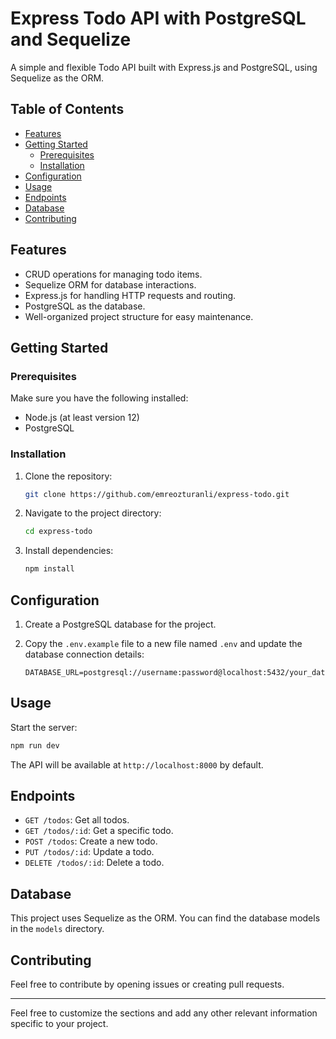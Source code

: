 # Express Todo API with PostgreSQL and Sequelize

A simple and flexible Todo API built with Express.js and PostgreSQL, using Sequelize as the ORM.

## Table of Contents

- [Features](#features)
- [Getting Started](#getting-started)
  - [Prerequisites](#prerequisites)
  - [Installation](#installation)
- [Configuration](#configuration)
- [Usage](#usage)
- [Endpoints](#endpoints)
- [Database](#database)
- [Contributing](#contributing)

## Features

- CRUD operations for managing todo items.
- Sequelize ORM for database interactions.
- Express.js for handling HTTP requests and routing.
- PostgreSQL as the database.
- Well-organized project structure for easy maintenance.

## Getting Started

### Prerequisites

Make sure you have the following installed:

- Node.js (at least version 12)
- PostgreSQL

### Installation

1. Clone the repository:

   ```bash
   git clone https://github.com/emreozturanli/express-todo.git
   ```

2. Navigate to the project directory:

   ```bash
   cd express-todo
   ```

3. Install dependencies:

   ```bash
   npm install
   ```

## Configuration

1. Create a PostgreSQL database for the project.

2. Copy the `.env.example` file to a new file named `.env` and update the database connection details:

   ```env
   DATABASE_URL=postgresql://username:password@localhost:5432/your_database
   ```

## Usage

Start the server:

```bash
npm run dev
```

The API will be available at `http://localhost:8000` by default.

## Endpoints

- `GET /todos`: Get all todos.
- `GET /todos/:id`: Get a specific todo.
- `POST /todos`: Create a new todo.
- `PUT /todos/:id`: Update a todo.
- `DELETE /todos/:id`: Delete a todo.

## Database

This project uses Sequelize as the ORM. You can find the database models in the `models` directory.

## Contributing

Feel free to contribute by opening issues or creating pull requests.

---

Feel free to customize the sections and add any other relevant information specific to your project.
